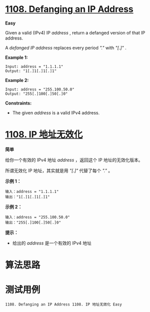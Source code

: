 # [1108. Defanging an IP Address][enTitle]

**Easy**

Given a valid (IPv4) IP  *address* , return a defanged version of that IP address.

A  *defanged IP address*  replaces every period  *"."*  with  *"[.]"* .



**Example 1:** 

```
Input: address = "1.1.1.1"
Output: "1[.]1[.]1[.]1"

```

**Example 2:** 

```
Input: address = "255.100.50.0"
Output: "255[.]100[.]50[.]0"

```



**Constraints:** 

- The given  *address*  is a valid IPv4 address.


# [1108. IP 地址无效化][cnTitle]

**简单**

给你一个有效的 IPv4 地址  *address* ，返回这个 IP 地址的无效化版本。

所谓无效化 IP 地址，其实就是用  *"[.]"*  代替了每个  *"."* 。



**示例 1：** 

```
输入：address = "1.1.1.1"
输出："1[.]1[.]1[.]1"

```

**示例 2：** 

```
输入：address = "255.100.50.0"
输出："255[.]100[.]50[.]0"

```



**提示：** 

- 给出的  *address*  是一个有效的 IPv4 地址




# 算法思路

# 测试用例
```
1108. Defanging an IP Address 1108. IP 地址无效化 Easy
```

[enTitle]: https://leetcode.com/problems/defanging-an-ip-address/
[cnTitle]: https://leetcode-cn.com/problems/defanging-an-ip-address/
